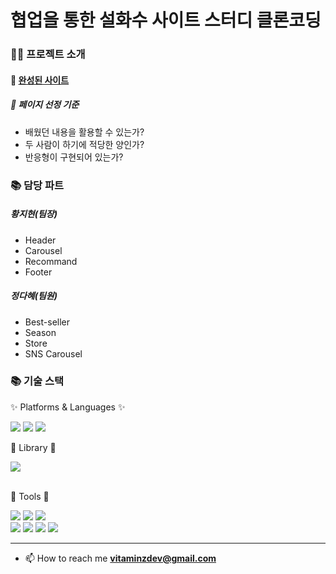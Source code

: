# 협업을 통한 설화수 사이트 스터디 클론코딩

<h3 align="left">👨‍💻 프로젝트 소개</h3>

#### 🔗 [완성된 사이트](https://vitaz-dev.github.io/clone-sulwhasoo)

##### 🌱 페이지 선정 기준

- 배웠던 내용을 활용할 수 있는가?
- 두 사람이 하기에 적당한 양인가?
- 반응형이 구현되어 있는가?

<h3 align="left">📚 담당 파트</h3>

##### 황지현(팀장)

- Header
- Carousel
- Recommand
- Footer

##### 정다혜(팀원)

- Best-seller
- Season
- Store
- SNS Carousel

<h3 align="left">📚 기술 스택</h3>
<div align=left>
	<p>✨ Platforms & Languages ✨</p>
</div>
<div align="left">
	<img src="https://img.shields.io/badge/JavaScript-F7DF1E?style=flat&logo=JavaScript&logoColor=white" />
	<img src="https://img.shields.io/badge/CSS3-1572B6?style=flat&logo=CSS3&logoColor=white" />
	<img src="https://img.shields.io/badge/HTML5-E34F26?style=flat&logo=HTML5&logoColor=white" />
	<br />
	<p>🔎 Library 🔎</p>
	<img src="https://img.shields.io/badge/Swiper-6332F6?logo=Swiper&style=flat&logoColor=white" />
</div>
<br />
<div align=left>
	<p>🔧 Tools 🔧</p>
	<img src="https://img.shields.io/badge/Visual%20Studio%20Code-007ACC?style=flat&logo=VisualStudioCode&logoColor=white" />
	<img src="https://img.shields.io/badge/Prettier-F7B93E?style=flat&logo=Prettier&logoColor=white" />
	<img src="https://img.shields.io/badge/Eslint-4B32C3?style=flat&logo=eslint&logoColor=white" />
  <br />
	<img src="https://img.shields.io/badge/GitHub-181717?style=flat&logo=GitHub&logoColor=white" />
	<img src="https://img.shields.io/badge/Sourcetree-0052CC?style=flat&logo=Sourcetree&logoColor=white" />
	<img src="https://img.shields.io/badge/slack-4A154B?style=flat&logo=slack&logoColor=white" />
	<img src="https://img.shields.io/badge/notion-000000?style=flat&logo=notion&logoColor=white" />
</div>

---

- 📫 How to reach me **vitaminzdev@gmail.com**
